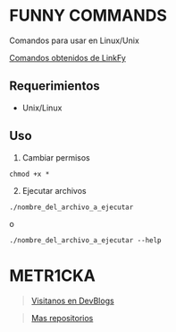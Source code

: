 # FUNNY COMMANDS

Comandos para usar en Linux/Unix

[Comandos obtenidos de LinkFy](https://youtube.com/shorts/MyLLFjJHfmQ?feature=share "YouTube")

## Requerimientos

- Unix/Linux

## Uso

1. Cambiar permisos

~~~console
chmod +x *
~~~

2. Ejecutar archivos

~~~console
./nombre_del_archivo_a_ejecutar
~~~

o

~~~
./nombre_del_archivo_a_ejecutar --help
~~~

# **METR1CKA**

> [Visitanos en DevBlogs](https://metr1cka.github.io "Pagina web")

> [Mas repositorios](https://github.com/METR1CKA?tab=repositories "Mi perfil")
